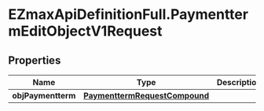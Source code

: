 # EZmaxApiDefinitionFull.PaymenttermEditObjectV1Request

## Properties

Name | Type | Description | Notes
------------ | ------------- | ------------- | -------------
**objPaymentterm** | [**PaymenttermRequestCompound**](PaymenttermRequestCompound.md) |  | 


